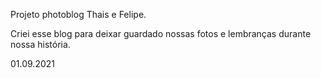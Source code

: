 Projeto photoblog Thais e Felipe.

Criei esse blog para deixar guardado nossas fotos e lembranças durante nossa história.

01.09.2021